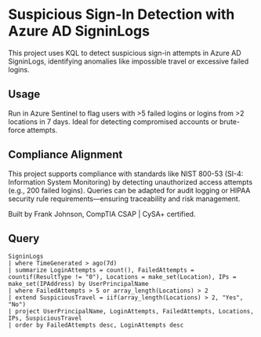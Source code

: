 # Suspicious Sign-In Detection with Azure AD SigninLogs

This project uses KQL to detect suspicious sign-in attempts in Azure AD SigninLogs, identifying anomalies like impossible travel or excessive failed logins.

## Usage
Run in Azure Sentinel to flag users with >5 failed logins or logins from >2 locations in 7 days. Ideal for detecting compromised accounts or brute-force attempts.

## Compliance Alignment
This project supports compliance with standards like NIST 800-53 (SI-4: Information System Monitoring) by detecting unauthorized access attempts (e.g., 200 failed logins). Queries can be adapted for audit logging or HIPAA security rule requirements—ensuring traceability and risk management.

Built by Frank Johnson, CompTIA CSAP | CySA+ certified.

## Query
```kql
SigninLogs
| where TimeGenerated > ago(7d)
| summarize LoginAttempts = count(), FailedAttempts = countif(ResultType != "0"), Locations = make_set(Location), IPs = make_set(IPAddress) by UserPrincipalName
| where FailedAttempts > 5 or array_length(Locations) > 2
| extend SuspiciousTravel = iif(array_length(Locations) > 2, "Yes", "No")
| project UserPrincipalName, LoginAttempts, FailedAttempts, Locations, IPs, SuspiciousTravel
| order by FailedAttempts desc, LoginAttempts desc
